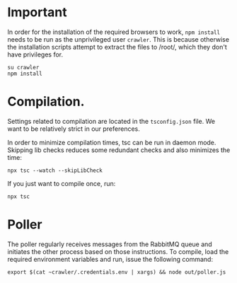 # Important

In order for the installation of the required browsers to work, `npm install`
needs to be run as the unprivileged user `crawler`. This is because otherwise
the installation scripts attempt to extract the files to /root/, which they
don't have privileges for.

```
su crawler
npm install
```

# Compilation.

Settings related to compilation are located in the `tsconfig.json` file. We
want to be relatively strict in our preferences.

In order to minimize compilation times, tsc can be run in daemon mode. Skipping
lib checks reduces some redundant checks and also minimizes the time:

```
npx tsc --watch --skipLibCheck
```

If you just want to compile once, run:

```
npx tsc
```

# Poller

The poller regularly receives messages from the RabbitMQ queue and initiates
the other process based on those instructions. To compile, load the required
environment variables and run, issue the following command:

```
export $(cat ~crawler/.credentials.env | xargs) && node out/poller.js
```

